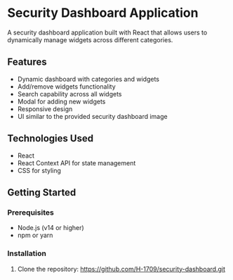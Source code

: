 # Security Dashboard Application

A security dashboard application built with React that allows users to dynamically manage widgets across different categories.

## Features

- Dynamic dashboard with categories and widgets
- Add/remove widgets functionality
- Search capability across all widgets
- Modal for adding new widgets
- Responsive design
- UI similar to the provided security dashboard image

## Technologies Used

- React
- React Context API for state management
- CSS for styling

## Getting Started

### Prerequisites

- Node.js (v14 or higher)
- npm or yarn

### Installation

1. Clone the repository:  https://github.com/H-1709/security-dashboard.git